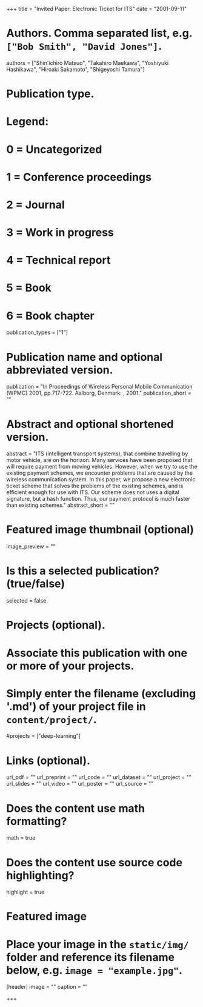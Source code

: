 +++
title = "Invited Paper: Electronic Ticket for ITS"
date = "2001-09-11"

# Authors. Comma separated list, e.g. `["Bob Smith", "David Jones"]`.
authors = ["Shin'ichiro Matsuo", "Takahiro Maekawa", "Yoshiyuki Hashikawa", "Hiroaki Sakamoto", "Shigeyoshi Tamura"]

# Publication type.
# Legend:
# 0 = Uncategorized
# 1 = Conference proceedings
# 2 = Journal
# 3 = Work in progress
# 4 = Technical report
# 5 = Book
# 6 = Book chapter
publication_types = ["1"]

# Publication name and optional abbreviated version.
publication = "In Proceedings of Wireless Personal Mobile Communication (WPMC) 2001, pp.717-722. Aalborg, Denmark: , 2001."
publication_short = ""

# Abstract and optional shortened version.
abstract = "ITS (intelligent transport systems), that combine travelling by motor vehicle, are on the horizon. Many services have been proposed that will require payment from moving vehicles. However, when we try to use the existing payment schemes, we encounter problems that are caused by the wireless communication system. In this paper, we propose a new electronic ticket scheme that solves the problems of the existing schemes, and is efficient enough for use with ITS. Our scheme does not uses a digital signature, but a hash function. Thus, our payment protocol is much faster than existing schemes."
abstract_short = ""

# Featured image thumbnail (optional)
image_preview = ""

# Is this a selected publication? (true/false)
selected = false

# Projects (optional).
#   Associate this publication with one or more of your projects.
#   Simply enter the filename (excluding '.md') of your project file in `content/project/`.
#projects = ["deep-learning"]

# Links (optional).
url_pdf = ""
url_preprint = ""
url_code = ""
url_dataset = ""
url_project = ""
url_slides = ""
url_video = ""
url_poster = ""
url_source = ""

# Does the content use math formatting?
math = true

# Does the content use source code highlighting?
highlight = true

# Featured image
# Place your image in the `static/img/` folder and reference its filename below, e.g. `image = "example.jpg"`.
[header]
image = ""
caption = ""

+++
